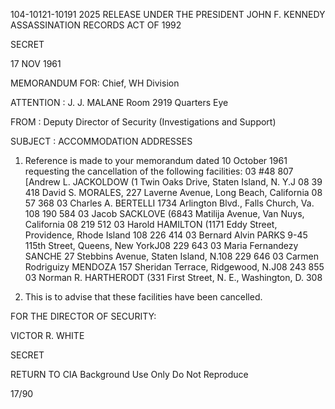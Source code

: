 104-10121-10191
2025 RELEASE UNDER THE PRESIDENT JOHN F. KENNEDY ASSASSINATION RECORDS ACT OF 1992

SECRET

17 NOV 1961

MEMORANDUM FOR: Chief, WH Division

ATTENTION : J. J. MALANE
 Room 2919 Quarters Eye

FROM : Deputy Director of Security (Investigations
 and Support)

SUBJECT : ACCOMMODATION ADDRESSES

1. Reference is made to your memorandum dated 10 October 1961
requesting the cancellation of the following facilities:
03
#48 807 [Andrew L. JACKOLDOW (1 Twin Oaks Drive, Staten Island, N. Y.J 08
39 418 David S. MORALES, 227 Laverne Avenue, Long Beach, California 08
57 368 03 Charles A. BERTELLI 1734 Arlington Blvd., Falls Church, Va. 108
190 584 03 Jacob SACKLOVE (6843 Matilija Avenue, Van Nuys, California 08
219 512 03 Harold HAMILTON (1171 Eddy Street, Providence, Rhode Island 108
226 414 03 Bernard Alvin PARKS 9-45 115th Street, Queens, New YorkJ08
229 643 03 Maria Fernandezy SANCHE 27 Stebbins Avenue, Staten Island, N.108
229 646 03 Carmen Rodriguizy MENDOZA 157 Sheridan Terrace, Ridgewood, N.J08
243 855 03 Norman R. HARTHERODT (331 First Street, N. E., Washington, D. 308

2. This is to advise that these facilities have been cancelled.

FOR THE DIRECTOR OF SECURITY:

VICTOR R. WHITE

SECRET

RETURN TO CIA
Background Use Only
Do Not Reproduce

17/90
